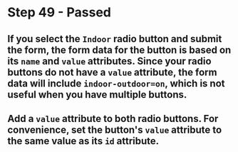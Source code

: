 # Step 49 - Passed
## If you select the `Indoor` radio button and submit the form, the form data for the button is based on its `name` and `value` attributes. Since your radio buttons do not have a `value` attribute, the form data will include `indoor-outdoor=on`, which is not useful when you have multiple buttons.

## Add a `value` attribute to both radio buttons. For convenience, set the button's `value` attribute to the same value as its `id` attribute.